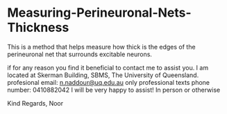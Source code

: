 # Measuring-Perineuronal-Nets-Thickness
This is a method that helps measure how thick is the edges of the perineuronal net that surrounds excitable neurons.

if for any reason you find it beneficial to contact me to assist you. 
I am located at Skerman Building, SBMS, The University of Queensland.
profesional email: n.naddour@uq.edu.au
only professional texts phone number: 0410882042
I will be very happy to assist! In person or otherwise

Kind Regards,
Noor
